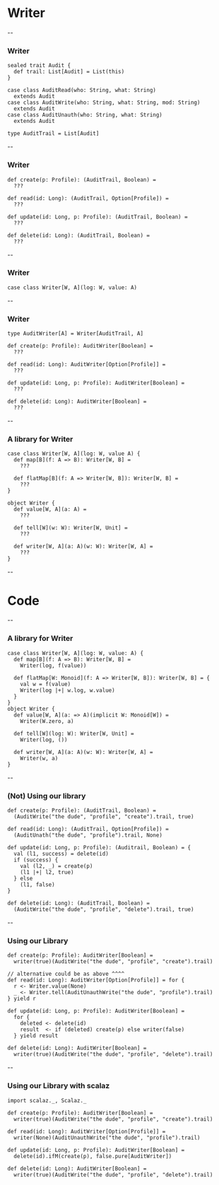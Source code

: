 # Writer

--

### Writer

    sealed trait Audit {
      def trail: List[Audit] = List(this)
    }

    case class AuditRead(who: String, what: String)
      extends Audit
    case class AuditWrite(who: String, what: String, mod: String)
      extends Audit
    case class AuditUnauth(who: String, what: String)
      extends Audit

    type AuditTrail = List[Audit]

--

### Writer

    def create(p: Profile): (AuditTrail, Boolean) =
      ???

    def read(id: Long): (AuditTrail, Option[Profile]) =
      ???

    def update(id: Long, p: Profile): (AuditTrail, Boolean) =
      ???

    def delete(id: Long): (AuditTrail, Boolean) =
      ???

--

### Writer

    case class Writer[W, A](log: W, value: A)

--

### Writer

    type AuditWriter[A] = Writer[AuditTrail, A]

    def create(p: Profile): AuditWriter[Boolean] =
      ???

    def read(id: Long): AuditWriter[Option[Profile]] =
      ???

    def update(id: Long, p: Profile): AuditWriter[Boolean] =
      ???

    def delete(id: Long): AuditWriter[Boolean] =
      ???

--

### A library for Writer

    case class Writer[W, A](log: W, value A) {
      def map[B](f: A => B): Writer[W, B] =
        ???

      def flatMap[B](f: A => Writer[W, B]): Writer[W, B] =
        ???
    }

    object Writer {
      def value[W, A](a: A) =
        ???

      def tell[W](w: W): Writer[W, Unit] =
        ???

      def writer[W, A](a: A)(w: W): Writer[W, A] =
        ???
    }

--

# Code

--

### A library for Writer

    case class Writer[W, A](log: W, value: A) {
      def map[B](f: A => B): Writer[W, B] =
        Writer(log, f(value))

      def flatMap[W: Monoid](f: A => Writer[W, B]): Writer[W, B] = {
        val w = f(value)
        Writer(log |+| w.log, w.value)
      }
    }
    object Writer {
      def value[W, A](a: => A)(implicit W: Monoid[W]) =
        Writer(W.zero, a)

      def tell[W](log: W): Writer[W, Unit] =
        Writer(log, ())

      def writer[W, A](a: A)(w: W): Writer[W, A] =
        Writer(w, a)
    }

--

### (Not) Using our library


    def create(p: Profile): (AuditTrail, Boolean) =
      (AuditWrite("the dude", "profile", "create").trail, true)

    def read(id: Long): (AuditTrail, Option[Profile]) =
      (AuditUnath("the dude", "profile").trail, None)

    def update(id: Long, p: Profile): (Auditrail, Boolean) = {
      val (l1, success) = delete(id)
      if (success) {
        val (l2, _) = create(p)
        (l1 |+| l2, true)
      } else
        (l1, false)
    }

    def delete(id: Long): (AuditTrail, Boolean) =
      (AuditWrite("the dude", "profile", "delete").trail, true)

--

### Using our Library

    def create(p: Profile): AuditWriter[Boolean] =
      writer(true)(AuditWrite("the dude", "profile", "create").trail)

    // alternative could be as above ^^^^
    def read(id: Long): AuditWriter[Option[Profile]] = for {
      r <- Writer.value(None)
      _ <- Writer.tell(AuditUnauthWrite("the dude", "profile").trail)
    } yield r

    def update(id: Long, p: Profile): AuditWriter[Boolean] =
      for {
        deleted <- delete(id)
        result  <- if (deleted) create(p) else writer(false)
      } yield result

    def delete(id: Long): AuditWriter[Boolean] =
      writer(true)(AuditWrite("the dude", "profile", "delete").trail)

--

### Using our Library with scalaz

    import scalaz._, Scalaz._

    def create(p: Profile): AuditWriter[Boolean] =
      writer(true)(AuditWrite("the dude", "profile", "create").trail)

    def read(id: Long): AuditWriter[Option[Profile]] =
      writer(None)(AuditUnauthWrite("the dude", "profile").trail)

    def update(id: Long, p: Profile): AuditWriter[Boolean] =
      delete(id).ifM(create(p), false.pure[AuditWriter])

    def delete(id: Long): AuditWriter[Boolean] =
      writer(true)(AuditWrite("the dude", "profile", "delete").trail)
